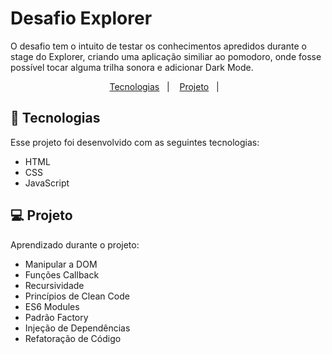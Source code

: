 # Desafio Explorer
  O desafio tem o intuito de testar os conhecimentos apredidos durante o stage do Explorer, criando uma aplicação similiar ao pomodoro, onde fosse possível tocar alguma trilha sonora e adicionar Dark Mode.

<p align="center">
  <a href="#-tecnologias">Tecnologias</a>&nbsp;&nbsp;&nbsp;|&nbsp;&nbsp;&nbsp;
  <a href="#-projeto">Projeto</a>&nbsp;&nbsp;&nbsp;|&nbsp;&nbsp;&nbsp;
</p>

## 🚀 Tecnologias

Esse projeto foi desenvolvido com as seguintes tecnologias:

- HTML
- CSS
- JavaScript

## 💻 Projeto
  Aprendizado durante o projeto:
- Manipular a DOM
- Funções Callback
- Recursividade
- Princípios de Clean Code
- ES6 Modules
- Padrão Factory
- Injeção de Dependências
- Refatoração de Código

